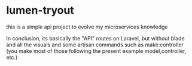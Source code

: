 # lumen-tryout
this is a simple api project to evolve my microservices knowledge

In conclusion, its basically the "API" routes on Laravel, but without blade and all the visuals and some artisan commands such as make:controller (you make most of those following the present example model,controller, etc.)
